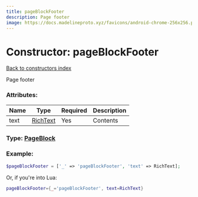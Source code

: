 ```yaml
---
title: pageBlockFooter
description: Page footer
image: https://docs.madelineproto.xyz/favicons/android-chrome-256x256.png
---
```

# Constructor: pageBlockFooter  
[Back to constructors index](index.md)



Page footer

### Attributes:

| Name     |    Type       | Required | Description |
|----------|---------------|----------|-------------|
|text|[RichText](../types/RichText.md) | Yes|Contents|



### Type: [PageBlock](../types/PageBlock.md)


### Example:

```php
$pageBlockFooter = ['_' => 'pageBlockFooter', 'text' => RichText];
```  


Or, if you're into Lua:

```lua
pageBlockFooter={_='pageBlockFooter', text=RichText}

```


